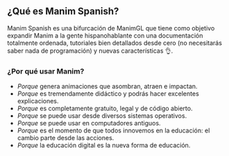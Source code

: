 ## ¿Qué es Manim Spanish?
Manim Spanish es una bifurcación de ManimGL que tiene como objetivo expandir Manim a la gente hispanohablante con una documentación totalmente ordenada, tutoriales bien detallados desde cero (no necesitarás saber nada de programación) y nuevas características 👌.

### ¿Por qué usar Manim?
- *Porque* genera animaciones que asombran, atraen e impactan.
- *Porque* es tremendamente didáctico y podrás hacer excelentes explicaciones.
- *Porque* es completamente gratuito, legal y de código abierto.
- *Porque* se puede usar desde diversos sistemas operativos.
- *Porque* se puede usar en computadores antiguos.
- *Porque* es el momento de que todos innovemos en la educación: el cambio parte desde las acciones.
- *Porque* la educación digital es la nueva forma de educación.
